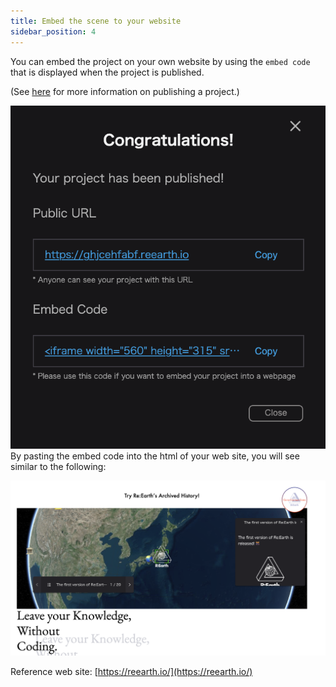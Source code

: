 ```yaml
---
title: Embed the scene to your website
sidebar_position: 4
---
```


You can embed the project on your own website by using the `embed code` that is displayed when the project is published.

(See [here]( /user-manual/1.0/publication/set-up-the-project-for-publication) for more information on publishing a project.)


![](./img/4_001_en.png)
By pasting the embed code into the html of your web site, you will see similar to the following:

![](./img/4_002.png)

Reference web site: [https://reearth.io/](https://reearth.io/)